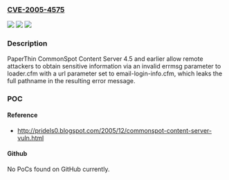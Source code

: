 ### [CVE-2005-4575](https://cve.mitre.org/cgi-bin/cvename.cgi?name=CVE-2005-4575)
![](https://img.shields.io/static/v1?label=Product&message=n%2Fa&color=blue)
![](https://img.shields.io/static/v1?label=Version&message=n%2Fa&color=blue)
![](https://img.shields.io/static/v1?label=Vulnerability&message=n%2Fa&color=brighgreen)

### Description

PaperThin CommonSpot Content Server 4.5 and earlier allow remote attackers to obtain sensitive information via an invalid errmsg parameter to loader.cfm with a url parameter set to email-login-info.cfm, which leaks the full pathname in the resulting error message.

### POC

#### Reference
- http://pridels0.blogspot.com/2005/12/commonspot-content-server-vuln.html

#### Github
No PoCs found on GitHub currently.

